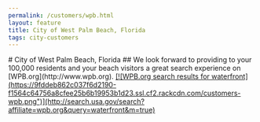 ```yaml
---
permalink: /customers/wpb.html
layout: feature
title: City of West Palm Beach, Florida
tags: city-customers
---
```

<article class="article feature feature-image">
# City of West Palm Beach, Florida
## We look forward to providing to your 100,000 residents and your beach visitors a great search experience on [WPB.org](http://www.wpb.org).
<a href="http://search.usa.gov/search?affiliate=wpb.org&query=waterfront" class="image-link">
[![WPB.org search results for waterfront](https://9fddeb862c037f6d2190-f1564c64756a8cfee25b6b19953b1d23.ssl.cf2.rackcdn.com/customers-wpb.png")](http://search.usa.gov/search?affiliate=wpb.org&query=waterfront&m=true)</a>
</article>
